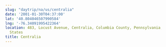 ```yaml
---
slug: "daytrip/na/us/centralia"
date: '2001-01-30T04:37:00'
lat: '40.804046507990584'
lng: '-76.34091995422364'
location: 483, Locust Avenue, Centralia, Columbia County, Pennsylvania, 17921, United
  States
title: Centralia
---
```



